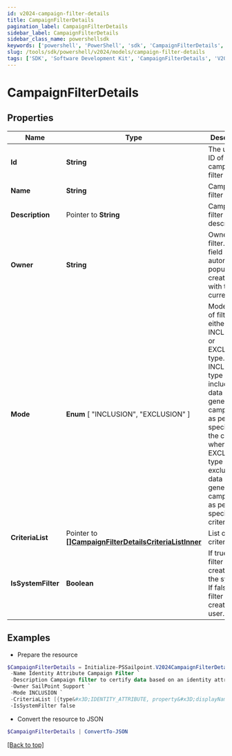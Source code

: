 ```yaml
---
id: v2024-campaign-filter-details
title: CampaignFilterDetails
pagination_label: CampaignFilterDetails
sidebar_label: CampaignFilterDetails
sidebar_class_name: powershellsdk
keywords: ['powershell', 'PowerShell', 'sdk', 'CampaignFilterDetails', 'V2024CampaignFilterDetails'] 
slug: /tools/sdk/powershell/v2024/models/campaign-filter-details
tags: ['SDK', 'Software Development Kit', 'CampaignFilterDetails', 'V2024CampaignFilterDetails']
---
```



# CampaignFilterDetails

## Properties

Name | Type | Description | Notes
------------ | ------------- | ------------- | -------------
**Id** |  **String** | The unique ID of the campaign filter | [required]
**Name** |  **String** | Campaign filter name. | [required]
**Description** |  Pointer to **String** | Campaign filter description. | [optional] 
**Owner** |  **String** | Owner of the filter. This field automatically populates at creation time with the current user. | [required]
**Mode** |   **Enum** [  "INCLUSION",    "EXCLUSION" ] | Mode/type of filter, either the INCLUSION or EXCLUSION type. The INCLUSION type includes the data in generated campaigns  as per specified in the criteria, whereas the EXCLUSION type excludes the data in generated campaigns as per specified in criteria. | [required]
**CriteriaList** |  Pointer to [**[]CampaignFilterDetailsCriteriaListInner**](campaign-filter-details-criteria-list-inner) | List of criteria. | [optional] 
**IsSystemFilter** |  **Boolean** | If true, the filter is created by the system. If false, the filter is created by a user. | [required][default to $false]

## Examples

- Prepare the resource
```powershell
$CampaignFilterDetails = Initialize-PSSailpoint.V2024CampaignFilterDetails  -Id 5ec18cef39020d6fd7a60ad3970aba61 `
 -Name Identity Attribute Campaign Filter `
 -Description Campaign filter to certify data based on an identity attribute&#39;s specified property. `
 -Owner SailPoint Support `
 -Mode INCLUSION `
 -CriteriaList [{type&#x3D;IDENTITY_ATTRIBUTE, property&#x3D;displayName, value&#x3D;support, operation&#x3D;CONTAINS, negateResult&#x3D;false, shortCircuit&#x3D;false, recordChildMatches&#x3D;false, id&#x3D;null, suppressMatchedItems&#x3D;false, children&#x3D;null}] `
 -IsSystemFilter false
```

- Convert the resource to JSON
```powershell
$CampaignFilterDetails | ConvertTo-JSON
```


[[Back to top]](#) 

